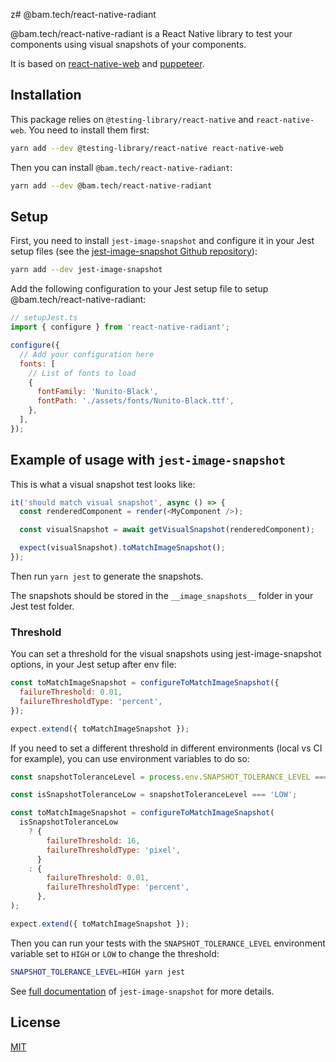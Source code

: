z# @bam.tech/react-native-radiant

@bam.tech/react-native-radiant is a React Native library to test your components using visual snapshots of your components.

It is based on [react-native-web](https://github.com/necolas/react-native-web) and [puppeteer](https://github.com/puppeteer/puppeteer).

## Installation

This package relies on `@testing-library/react-native` and `react-native-web`. You need to install them first:

```bash
yarn add --dev @testing-library/react-native react-native-web
```

Then you can install `@bam.tech/react-native-radiant`:

```bash
yarn add --dev @bam.tech/react-native-radiant
```

## Setup

First, you need to install `jest-image-snapshot` and configure it in your Jest setup files (see the [jest-image-snapshot Github repository](https://github.com/americanexpress/jest-image-snapshot)):

```bash
yarn add --dev jest-image-snapshot
```

Add the following configuration to your Jest setup file to setup @bam.tech/react-native-radiant:

```javascript
// setupJest.ts
import { configure } from 'react-native-radiant';

configure({
  // Add your configuration here
  fonts: [
    // List of fonts to load
    {
      fontFamily: 'Nunito-Black',
      fontPath: './assets/fonts/Nunito-Black.ttf',
    },
  ],
});
```

## Example of usage with `jest-image-snapshot`

This is what a visual snapshot test looks like:

```javascript
it('should match visual snapshot', async () => {
  const renderedComponent = render(<MyComponent />);

  const visualSnapshot = await getVisualSnapshot(renderedComponent);

  expect(visualSnapshot).toMatchImageSnapshot();
});
```

Then run `yarn jest` to generate the snapshots.

The snapshots should be stored in the `__image_snapshots__` folder in your Jest test folder.

### Threshold

You can set a threshold for the visual snapshots using jest-image-snapshot options, in your Jest setup after env file:

```javascript
const toMatchImageSnapshot = configureToMatchImageSnapshot({
  failureThreshold: 0.01,
  failureThresholdType: 'percent',
});

expect.extend({ toMatchImageSnapshot });
```

If you need to set a different threshold in different environments (local vs CI for example), you can use environment variables to do so:

```javascript
const snapshotToleranceLevel = process.env.SNAPSHOT_TOLERANCE_LEVEL === 'HIGH' ? 'HIGH' : 'LOW'; // default to low tolerance level

const isSnapshotToleranceLow = snapshotToleranceLevel === 'LOW';

const toMatchImageSnapshot = configureToMatchImageSnapshot(
  isSnapshotToleranceLow
    ? {
        failureThreshold: 16,
        failureThresholdType: 'pixel',
      }
    : {
        failureThreshold: 0.01,
        failureThresholdType: 'percent',
      },
);

expect.extend({ toMatchImageSnapshot });
```

Then you can run your tests with the `SNAPSHOT_TOLERANCE_LEVEL` environment variable set to `HIGH` or `LOW` to change the threshold:

```bash
SNAPSHOT_TOLERANCE_LEVEL=HIGH yarn jest
```

See [full documentation](https://github.com/americanexpress/jest-image-snapshot) of `jest-image-snapshot` for more details.

## License

[MIT](./LICENSE)
